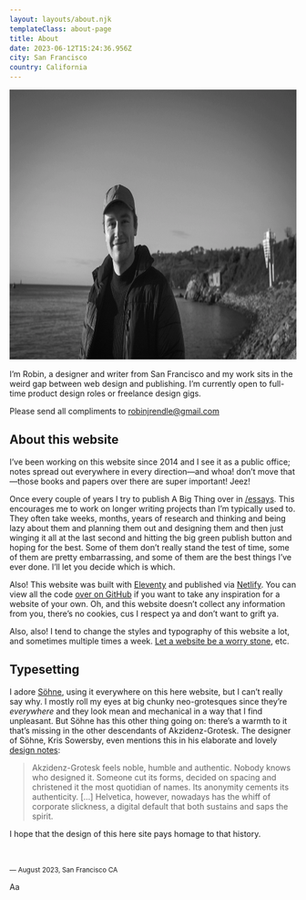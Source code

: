 ```yaml
---
layout: layouts/about.njk
templateClass: about-page
title: About
date: 2023-06-12T15:24:36.956Z
city: San Francisco
country: California
---
```


<div class="columns-full">
  <img src="/images/me/robin-rendle-2.webp" alt="A photograph of me, smiling like a real pillock, on the shore in the south west of England" height="473" width="878" />
</div>

<div class="columns-1-8">

<p class="intro">I’m Robin, a designer and writer from San Francisco and my work sits in the weird gap between web design and publishing. I’m currently open to full-time product design roles or freelance design gigs.</p>

Please send all compliments to robinjrendle@gmail.com

</div>

<div class="columns-1-8">

<h2 class="margin-top-0">About this website</h2>

I’ve been working on this website since 2014 and I see it as a public office; notes spread out everywhere in every direction—and whoa! don’t move that—those books and papers over there are super important! Jeez!

Once every couple of years I try to publish A Big Thing over in [/essays](/essays). This encourages me to work on longer writing projects than I’m typically used to. They often take weeks, months, years of research and thinking and being lazy about them and planning them out and designing them and then just winging it all at the last second and hitting the big green publish button and hoping for the best. Some of them don’t really stand the test of time, some of them are pretty embarrassing, and some of them are the best things I’ve ever done. I’ll let you decide which is which.

Also! This website was built with [Eleventy](https://www.11ty.dev/) and published via [Netlify](https://netlify.com). You can view all the code [over on GitHub](https://github.com/robinrendle/robinrendle.com) if you want to take any inspiration for a website of your own. Oh, and this website doesn’t collect any information from you, there’s no cookies, cus I respect ya and don’t want to grift ya.

Also, also! I tend to change the styles and typography of this website a lot, and sometimes multiple times a week. [Let a website be a worry stone](https://ethanmarcotte.com/wrote/let-a-website-be-a-worry-stone/), etc.

</div>

<div class="columns-1-8">

<h2 class="margin-top-0">Typesetting</h2>

I adore [Söhne](https://klim.co.nz/retail-fonts/soehne/), using it everywhere on this here website, but I can’t really say why. I mostly roll my eyes at big chunky neo-grotesques since they’re _everywhere_ and they look mean and mechanical in a way that I find unpleasant. But Söhne has this other thing going on: there’s a warmth to it that’s missing in the other descendants of Akzidenz-Grotesk. The designer of Söhne, Kris Sowersby, even mentions this in his elaborate and lovely [design notes](https://klim.co.nz/blog/soehne-design-information/):

> Akzidenz-Grotesk feels noble, humble and authentic. Nobody knows who designed it. Someone cut its forms, decided on spacing and christened it the most quotidian of names. Its anonymity cements its authenticity. [...] Helvetica, however, nowadays has the whiff of corporate slickness, a digital default that both sustains and saps the spirit.

I hope that the design of this here site pays homage to that history.

<br />

<small class="cell-t60">— August 2023, San Francisco CA</small>

</div>

<div class="columns-8-13 container">
  <div class="letter">
    Aa
  </div>
</div>
